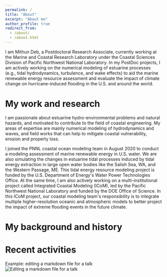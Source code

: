 ```yaml
---
permalink: /
title: "About"
excerpt: "About me"
author_profile: true
redirect_from: 
  - /about/
  - /about.html
---
```


I am Mithun Deb, a Postdoctoral Research Associate, currently working at the Marine and Coastal Research Laboratory under the Coastal Sciences Division of Pacific Northwest National Laboratory. In my PostDoc projects, I am actively working on the numerical modeling of estuarine processes (e.g., tidal hydrodynamics, turbulence, and wake effects) to aid the marine renewable energy resource assessment and evaluate the impact of climate change on hurricane-induced flooding in the U.S. and around the world.

My work and research
======
I am passionate about estuarine hydro-environmental problems and natural hazards, and motivated to contribute to the field of coastal engineering. My areas of expertise are mainly numerical modeling of hydrodynamics and waves, and field works that can help to mitigate coastal vulnerability, erosion and property loss. 

I joined the PNNL coastal ocean modeling team in August 2020 to conduct a modeling assessment of marine renewable energy in U.S. water. We are also simulating the changes in estuarine tidal processes induced by tidal energy extraction in large open water bodies like the Salish Sea, WA, and the Western Passage, ME. This tidal energy resource modeling project is funded by the U.S. Department of Energy's Water Power Technologies Office. At the same time, I am also actively working on a multi-institutional project called Integrated Coastal Modeling (ICoM), led by the Pacific Northwest National Laboratory and funded by the DOE Office of Science. In this ICoM project, our coastal modeling team's responsibility is to integrate multiple higher-resolution oceanic and atmospheric models to better project the impact of extreme flooding events in the future climate.

My background and history
======


Recent activities
======

Example: editing a markdown file for a talk
![Editing a markdown file for a talk](/images/editing-talk.png)
